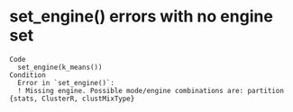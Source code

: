 # set_engine() errors with no engine set

    Code
      set_engine(k_means())
    Condition
      Error in `set_engine()`:
      ! Missing engine. Possible mode/engine combinations are: partition {stats, ClusterR, clustMixType}

